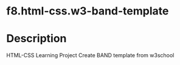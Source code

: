 # f8.html-css.w3-band-template


# Description

HTML-CSS Learning Project
Create BAND template from w3school
